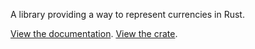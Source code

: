 A library providing a way to represent currencies in Rust.

[View the documentation](http://tahler.github.io/rust-lang-currency/currency/index.html).
[View the crate](https://crates.io/crates/currency).
